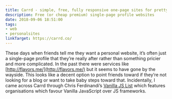 ```yaml
---
title: Carrd - simple, free, fully responsive one-page sites for pretty much anything
description: Free (or cheap premium) single-page profile websites
date: 2018-09-06 18:51:00
tags: 
- web
- personalsites
linkTarget: https://carrd.co/
---
```

These days when friends tell me they want a personal website, it’s often just a single-page profile that they’re really after rather than something pricier and more complicated. In the past there were services like [http://flavors.me/](http://flavors.me/) but it seems to have gone by the wayside. This looks like a decent option to point friends toward if they’re not looking for a blog or want to take baby steps toward that. Incidentally, I came across Carrd through Chris Ferdinandi’s [Vanilla JS List](https://vanillajslist.com/) which features organisations which favour Vanilla JavaScript over JS frameworks.
